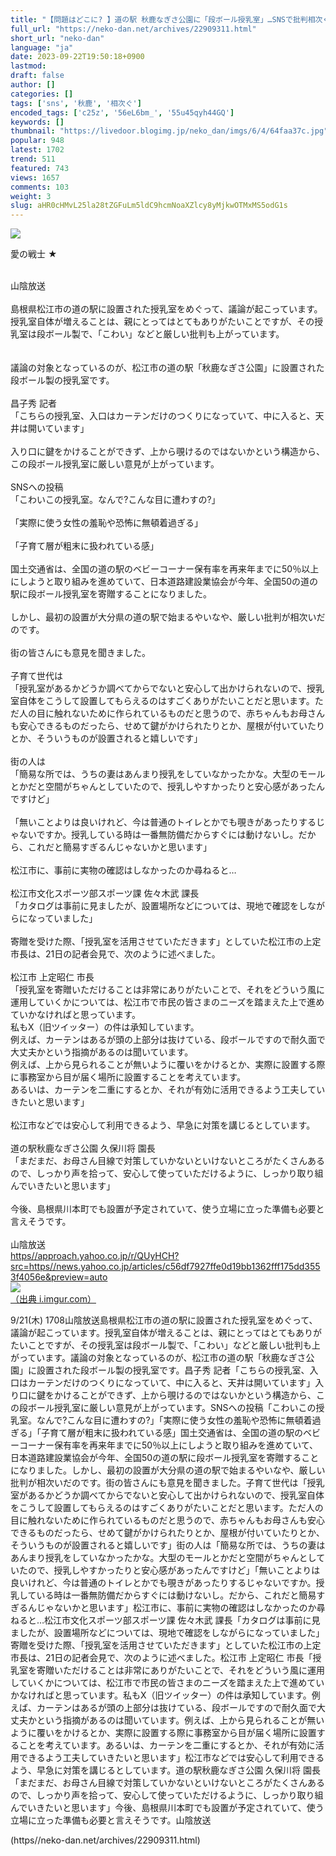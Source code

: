 ```yaml
---
title: "【問題はどこに? 】道の駅 秋鹿なぎさ公園に「段ボール授乳室」…SNSで批判相次ぐ「女性の羞恥や恐怖に無頓着過ぎる」 "
full_url: "https://neko-dan.net/archives/22909311.html"
short_url: "neko-dan"
language: "ja"
date: 2023-09-22T19:50:18+0900
lastmod: 
draft: false
author: []
categories: []
tags: ['sns', '秋鹿', '相次ぐ']
encoded_tags: ['c25z', '56eL6bm_', '55u45qyh44GQ']
keywords: []
thumbnail: "https://livedoor.blogimg.jp/neko_dan/imgs/6/4/64faa37c.jpg"
popular: 948
latest: 1702
trend: 511
featured: 743
views: 1657
comments: 103
weight: 3
slug: aHR0cHMvL25la28tZGFuLm5ldC9hcmNoaXZlcy8yMjkwOTMxMS5odG1s
---
```


![](https://livedoor.blogimg.jp/neko_dan/imgs/6/4/64faa37c.jpg)

<div><p>愛の戦士 ★ </p><br> 山陰放送 <br> <br> 島根県松江市の道の駅に設置された授乳室をめぐって、議論が起こっています。授乳室自体が増えることは、親にとってはとてもありがたいことですが、その授乳室は段ボール製で、「こわい」などと厳しい批判も上がっています。 <br> <br> <br> 議論の対象となっているのが、松江市の道の駅「秋鹿なぎさ公園」に設置された段ボール製の授乳室です。 <br> <br> 昌子秀 記者 <br> 「こちらの授乳室、入口はカーテンだけのつくりになっていて、中に入ると、天井は開いています」 <br> <br> 入り口に鍵をかけることができず、上から覗けるのではないかという構造から、この段ボール授乳室に厳しい意見が上がっています。 <br> <br> SNSへの投稿 <br> 「こわいこの授乳室。なんで?こんな目に遭わすの?」 <br> <br> 「実際に使う女性の羞恥や恐怖に無頓着過ぎる」 <br> <br> 「子育て層が粗末に扱われている感」 <br> <br> 国土交通省は、全国の道の駅のベビーコーナー保有率を再来年までに50％以上にしようと取り組みを進めていて、日本道路建設業協会が今年、全国50の道の駅に段ボール授乳室を寄贈することになりました。 <br> <br> しかし、最初の設置が大分県の道の駅で始まるやいなや、厳しい批判が相次いだのです。 <br> <br> 街の皆さんにも意見を聞きました。 <br> <br> 子育て世代は <br> 「授乳室があるかどうか調べてからでないと安心して出かけられないので、授乳室自体をこうして設置してもらえるのはすごくありがたいことだと思います。ただ人の目に触れないために作られているものだと思うので、赤ちゃんもお母さんも安心できるものだったら、せめて鍵がかけられたりとか、屋根が付いていたりとか、そういうものが設置されると嬉しいです」 <br> <br> 街の人は <br> 「簡易な所では、うちの妻はあんまり授乳をしていなかったかな。大型のモールとかだと空間がちゃんとしていたので、授乳しやすかったりと安心感があったんですけど」 <br> <br> 「無いことよりは良いけれど、今は普通のトイレとかでも覗きがあったりするじゃないですか。授乳している時は一番無防備だからすぐには動けないし。だから、これだと簡易すぎるんじゃないかと思います」 <br> <br> 松江市に、事前に実物の確認はしなかったのか尋ねると… <br> <br> 松江市文化スポーツ部スポーツ課 佐々木武 課長 <br> 「カタログは事前に見ましたが、設置場所などについては、現地で確認をしながらになっていました」 <br> <br> 寄贈を受けた際、「授乳室を活用させていただきます」としていた松江市の上定市長は、21日の記者会見で、次のように述べました。 <br> <br> 松江市 上定昭仁 市長 <br> 「授乳室を寄贈いただけることは非常にありがたいことで、それをどういう風に運用していくかについては、松江市で市民の皆さまのニーズを踏まえた上で進めていかなければと思っています。 <br> 私もX（旧ツイッター）の件は承知しています。 <br> 例えば、カーテンはあるが頭の上部分は抜けている、段ボールですので耐久面で大丈夫かという指摘があるのは聞いています。 <br> 例えば、上から見られることが無いように覆いをかけるとか、実際に設置する際に事務室から目が届く場所に設置することを考えています。 <br> あるいは、カーテンを二重にするとか、それが有効に活用できるよう工夫していきたいと思います」 <br> <br> 松江市などでは安心して利用できるよう、早急に対策を講じるとしています。 <br> <br> 道の駅秋鹿なぎさ公園 久保川将 園長 <br> 「まだまだ、お母さん目線で対策していかないといけないところがたくさんあるので、しっかり声を拾って、安心して使っていただけるように、しっかり取り組んでいきたいと思います」 <br> <br> 今後、島根県川本町でも設置が予定されていて、使う立場に立った準備も必要と言えそうです。 <br> <br> 山陰放送 <br> <a href='https//approach.yahoo.co.jp/r/QUyHCH?src=https//news.yahoo.co.jp/articles/c56df7927ffe0d19bb1362fff175dd3553f4056e&preview=auto' target='_blank'>https//approach.yahoo.co.jp/r/QUyHCH?src=https//news.yahoo.co.jp/articles/c56df7927ffe0d19bb1362fff175dd3553f4056e&preview=auto</a> <br> <a id='img_1_1' class='' target='_blank' href='https//i.imgur.com/i2W5XEq.jpg'><img src='https//livedoor.blogimg.jp/neko_dan/imgs/e/0/e0fb5c01.jpg'><br>（出典 i.imgur.com）<br></a> <p>9/21(木) 1708山陰放送島根県松江市の道の駅に設置された授乳室をめぐって、議論が起こっています。授乳室自体が増えることは、親にとってはとてもありがたいことですが、その授乳室は段ボール製で、「こわい」などと厳しい批判も上がっています。議論の対象となっているのが、松江市の道の駅「秋鹿なぎさ公園」に設置された段ボール製の授乳室です。昌子秀 記者「こちらの授乳室、入口はカーテンだけのつくりになっていて、中に入ると、天井は開いています」入り口に鍵をかけることができず、上から覗けるのではないかという構造から、この段ボール授乳室に厳しい意見が上がっています。SNSへの投稿「こわいこの授乳室。なんで?こんな目に遭わすの?」「実際に使う女性の羞恥や恐怖に無頓着過ぎる」「子育て層が粗末に扱われている感」国土交通省は、全国の道の駅のベビーコーナー保有率を再来年までに50％以上にしようと取り組みを進めていて、日本道路建設業協会が今年、全国50の道の駅に段ボール授乳室を寄贈することになりました。しかし、最初の設置が大分県の道の駅で始まるやいなや、厳しい批判が相次いだのです。街の皆さんにも意見を聞きました。子育て世代は「授乳室があるかどうか調べてからでないと安心して出かけられないので、授乳室自体をこうして設置してもらえるのはすごくありがたいことだと思います。ただ人の目に触れないために作られているものだと思うので、赤ちゃんもお母さんも安心できるものだったら、せめて鍵がかけられたりとか、屋根が付いていたりとか、そういうものが設置されると嬉しいです」街の人は「簡易な所では、うちの妻はあんまり授乳をしていなかったかな。大型のモールとかだと空間がちゃんとしていたので、授乳しやすかったりと安心感があったんですけど」「無いことよりは良いけれど、今は普通のトイレとかでも覗きがあったりするじゃないですか。授乳している時は一番無防備だからすぐには動けないし。だから、これだと簡易すぎるんじゃないかと思います」松江市に、事前に実物の確認はしなかったのか尋ねると…松江市文化スポーツ部スポーツ課 佐々木武 課長「カタログは事前に見ましたが、設置場所などについては、現地で確認をしながらになっていました」寄贈を受けた際、「授乳室を活用させていただきます」としていた松江市の上定市長は、21日の記者会見で、次のように述べました。松江市 上定昭仁 市長「授乳室を寄贈いただけることは非常にありがたいことで、それをどういう風に運用していくかについては、松江市で市民の皆さまのニーズを踏まえた上で進めていかなければと思っています。私もX（旧ツイッター）の件は承知しています。例えば、カーテンはあるが頭の上部分は抜けている、段ボールですので耐久面で大丈夫かという指摘があるのは聞いています。例えば、上から見られることが無いように覆いをかけるとか、実際に設置する際に事務室から目が届く場所に設置することを考えています。あるいは、カーテンを二重にするとか、それが有効に活用できるよう工夫していきたいと思います」松江市などでは安心して利用できるよう、早急に対策を講じるとしています。道の駅秋鹿なぎさ公園 久保川将 園長「まだまだ、お母さん目線で対策していかないといけないところがたくさんあるので、しっかり声を拾って、安心して使っていただけるように、しっかり取り組んでいきたいと思います」今後、島根県川本町でも設置が予定されていて、使う立場に立った準備も必要と言えそうです。山陰放送</p></div>

(https//neko-dan.net/archives/22909311.html)
